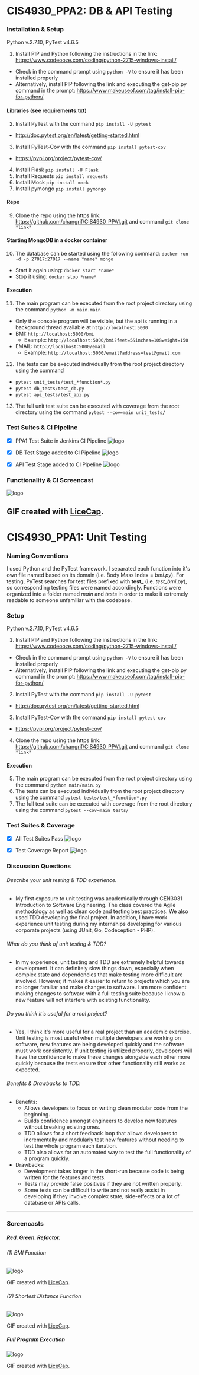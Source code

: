 # CIS4930_PPA2: DB & API Testing

### Installation & Setup

Python v.2.7.10, PyTest v4.6.5

1. Install PIP and Python following the instructions in the link: https://www.codeooze.com/coding/python-2715-windows-install/
  - Check in the command prompt using `python -V` to ensure it has been installed properly
  - Alternatively, install PIP following the link and executing the get-pip.py command in the prompt: https://www.makeuseof.com/tag/install-pip-for-python/

#### Libraries (see requirements.txt)

2. Install PyTest with the command `pip install -U pytest`
  - http://doc.pytest.org/en/latest/getting-started.html
3. Install PyTest-Cov with the command `pip install pytest-cov`
  - https://pypi.org/project/pytest-cov/
4. Install Flask `pip install -U Flask`
5. Install Requests `pip install requests`
6. Install Mock `pip install mock`
7. Install pymongo `pip install pymongo`

#### Repo

9. Clone the repo using the https link: https://github.com/changrif/CIS4930_PPA1.git and command `git clone *link*`

#### Starting MongoDB in a docker container

10. The database can be started using the following command: `docker run -d -p 27017:27017 --name *name* mongo`
  - Start it again using: `docker start *name*`
  - Stop it using: `docker stop *name*`

#### Execution
11. The main program can be executed from the root project directory using the command `python -m main.main`
  - Only the console program will be visible, but the api is running in a background thread available at `http://localhost:5000`
  - BMI: `http://localhost:5000/bmi`
    - Example: `http://localhost:5000/bmi?feet=5&inches=10&weight=150`
  - EMAIL: `http://localhost:5000/email`
    - Example: `http://localhost:5000/email?address=test@gmail.com`
12. The tests can be executed individually from the root project directory using the command 
  - `pytest unit_tests/test_*function*.py`
  - `pytest db_tests/test_db.py`
  - `pytest api_tests/test_api.py`
13. The full unit test suite can be executed with coverage from the root directory using the command `pytest --cov=main unit_tests/`

### Test Suites & CI Pipeline
- [X] PPA1 Test Suite in Jenkins CI Pipeline
![logo](https://github.com/changrif/CIS4930_PPA1/blob/master/assets/ci-1.gif)

- [X] DB Test Stage added to CI Pipeline
![logo](https://github.com/changrif/CIS4930_PPA1/blob/master/assets/ci-2.gif)

- [X] API Test Stage added to CI Pipeline
![logo](https://github.com/changrif/CIS4930_PPA1/blob/master/assets/ci-3.gif)

### Functionality & CI Screencast
![logo](https://github.com/changrif/CIS4930_PPA1/blob/master/assets/ppa2.gif)

GIF created with [LiceCap](http://www.cockos.com/licecap/).
---

# CIS4930_PPA1: Unit Testing

### Naming Conventions
I used Python and the PyTest framework. I separated each function into it's own file named based on its domain (i.e. Body Mass Index = *bmi.py*). For testing, PyTest searches for test files prefixed with **test_** (i.e. *test_bmi.py*), so corresponding testing files were named accordingly. Functions were organized into a folder named *main* and *tests* in order to make it extremely readable to someone unfamiliar with the codebase.

### Setup

Python v.2.7.10, PyTest v4.6.5

1. Install PIP and Python following the instructions in the link: https://www.codeooze.com/coding/python-2715-windows-install/
  - Check in the command prompt using `python -V` to ensure it has been installed properly
  - Alternatively, install PIP following the link and executing the get-pip.py command in the prompt: https://www.makeuseof.com/tag/install-pip-for-python/
2. Install PyTest with the command `pip install -U pytest`
  - http://doc.pytest.org/en/latest/getting-started.html
3. Install PyTest-Cov with the command `pip install pytest-cov`
  - https://pypi.org/project/pytest-cov/
4. Clone the repo using the https link: https://github.com/changrif/CIS4930_PPA1.git and command `git clone *link*`

#### Execution
5. The main program can be executed from the root project directory using the command `python main/main.py`
6. The tests can be executed individually from the root project directory using the command `pytest tests/test_*function*.py`
7. The full test suite can be executed with coverage from the root directory using the command `pytest --cov=main tests/`

### Test Suites & Coverage
- [X] All Test Suites Pass
![logo](https://github.com/changrif/CIS4930_PPA1/blob/master/assets/test_suites.png)

- [X] Test Coverage Report
![logo](https://github.com/changrif/CIS4930_PPA1/blob/master/assets/test_coverage.png)

### Discussion Questions
###### Describe your unit testing & TDD experience.
- My first exposure to unit testing was academically through CEN3031 Introduction to Software Engineering. The class covered the Agile methodology as well as clean code and testing best practices. We also used TDD developing the final project. In addition, I have work experience unit testing during my internships developing for various corporate projects (using JUnit, Go, Codeception - PHP).

###### What do you think of unit testing & TDD?
- In my experience, unit testing and TDD are extremely helpful towards development. It can definitely slow things down, especially when complex state and dependencies that make testing more difficult are involved. However, it makes it easier to return to projects which you are no longer familiar and make changes to software. I am more confident making changes to software with a full testing suite because I know a new feature will not interfere with existing functionality. 

###### Do you think it's useful for a real project?
- Yes, I think it's more useful for a real project than an academic exercise. Unit testing is most useful when multiple developers are working on software, new features are being developed quickly and the software must work consistently. If unit testing is utilized properly, developers will have the confidence to make these changes alongside each other more quickly because the tests ensure that other functionality still works as expected.

###### Benefits & Drawbacks to TDD.
- Benefits:
   - Allows developers to focus on writing clean modular code from the beginning.
   - Builds confidence amongst engineers to develop new features without breaking existing ones.
   - TDD allows for a short feedback loop that allows developers to incrementally and modularly test new features without needing to test the whole program each iteration.
   - TDD also allows for an automated way to test the full functionality of a program quickly.
- Drawbacks:
   - Development takes longer in the short-run because code is being written for the features and tests.
   - Tests may provide false positives if they are not written properly.
   - Some tests can be difficult to write and not really assist in developing if they involve complex state, side-effects or a lot of database or APIs calls.
---------------------------------------
### Screencasts

##### Red. Green. Refactor. 
###### (1) BMI Function
![logo](https://github.com/changrif/CIS4930_PPA1/blob/master/assets/bmi.gif)

GIF created with [LiceCap](http://www.cockos.com/licecap/).

###### (2) Shortest Distance Function
![logo](https://github.com/changrif/CIS4930_PPA1/blob/master/assets/shortestDistance.gif)

GIF created with [LiceCap](http://www.cockos.com/licecap/).

##### Full Program Execution
![logo](https://github.com/changrif/CIS4930_PPA1/blob/master/assets/full.gif)

GIF created with [LiceCap](http://www.cockos.com/licecap/).
